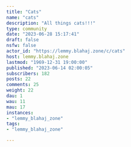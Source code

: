 ```yaml
---
title: "Cats" 
name: "cats"
description: "All things cats!!!"
type: community
date: "2023-06-28 15:17:41"
draft: false
nsfw: false
actor_id: "https://lemmy.blahaj.zone/c/cats"
host: lemmy.blahaj.zone
lastmod: "1969-12-31 19:00:00"
published: "2023-06-14 02:00:05"
subscribers: 182
posts: 22
comments: 25
weight: 22
dau: 1
wau: 11
mau: 17
instances:
- "lemmy_blahaj_zone"
tags: 
- "lemmy_blahaj_zone"

---
```

